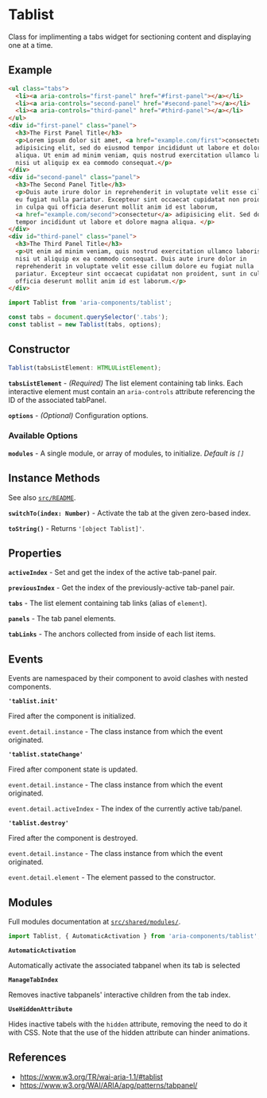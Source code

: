 Tablist
=======

Class for implimenting a tabs widget for sectioning content and displaying one 
at a time.

## Example

```html
<ul class="tabs">
  <li><a aria-controls="first-panel" href="#first-panel"></a></li>
  <li><a aria-controls="second-panel" href="#second-panel"></a></li>
  <li><a aria-controls="third-panel" href="#third-panel"></a></li>
</ul>
<div id="first-panel" class="panel">
  <h3>The First Panel Title</h3>
  <p>Lorem ipsum dolor sit amet, <a href="example.com/first">consectetur</a>
  adipisicing elit, sed do eiusmod tempor incididunt ut labore et dolore magna
  aliqua. Ut enim ad minim veniam, quis nostrud exercitation ullamco laboris
  nisi ut aliquip ex ea commodo consequat.</p>
</div>
<div id="second-panel" class="panel">
  <h3>The Second Panel Title</h3>
  <p>Duis aute irure dolor in reprehenderit in voluptate velit esse cillum dolore 
  eu fugiat nulla pariatur. Excepteur sint occaecat cupidatat non proident, sunt 
  in culpa qui officia deserunt mollit anim id est laborum, 
  <a href="example.com/second">consectetur</a> adipisicing elit. Sed do eiusmod 
  tempor incididunt ut labore et dolore magna aliqua. </p>
</div>
<div id="third-panel" class="panel">
  <h3>The Third Panel Title</h3>
  <p>Ut enim ad minim veniam, quis nostrud exercitation ullamco laboris
  nisi ut aliquip ex ea commodo consequat. Duis aute irure dolor in
  reprehenderit in voluptate velit esse cillum dolore eu fugiat nulla
  pariatur. Excepteur sint occaecat cupidatat non proident, sunt in culpa qui
  officia deserunt mollit anim id est laborum.</p>
</div>
```

```jsx
import Tablist from 'aria-components/tablist';

const tabs = document.querySelector('.tabs');
const tablist = new Tablist(tabs, options);
```

## Constructor

```jsx
Tablist(tabsListElement: HTMLUListElement);
```

**`tabsListElement`** - _(Required)_ The list element containing tab links. Each interactive element must contain an `aria-controls` attribute referencing the ID of the associated tabPanel.

**`options`** - _(Optional)_ Configuration options.

### Available Options

**`modules`** - A single module, or array of modules, to initialize. _Default is `[]`_

## Instance Methods

See also [`src/README`](../).

**`switchTo(index: Number)`** - Activate the tab at the given zero-based index.

**`toString()`** - Returns `'[object Tablist]'`.

## Properties

**`activeIndex`** - Set and get the index of the active tab-panel pair.

**`previousIndex`** - Get the index of the previously-active tab-panel pair.

**`tabs`** - The list element containing tab links (alias of `element`).

**`panels`** - The tab panel elements.

**`tabLinks`** - The anchors collected from inside of each list items.

## Events

Events are namespaced by their component to avoid clashes with nested components.

**`'tablist.init'`**

Fired after the component is initialized.

`event.detail.instance` - The class instance from which the event originated.


**`'tablist.stateChange'`**

Fired after component state is updated.

`event.detail.instance` - The class instance from which the event originated.

`event.detail.activeIndex` - The index of the currently active tab/panel.

**`'tablist.destroy'`**

Fired after the component is destroyed.

`event.detail.instance` - The class instance from which the event originated.

`event.detail.element` - The element passed to the constructor.

## Modules

Full modules documentation at [`src/shared/modules/`](..//shared/modules/).

```jsx
import Tablist, { AutomaticActivation } from 'aria-components/tablist';
```

**`AutomaticActivation`**

Automatically activate the associated tabpanel when its tab is selected

**`ManageTabIndex`**

Removes inactive tabpanels' interactive children from the tab index.

**`UseHiddenAttribute`**

Hides inactive tabels with the `hidden` attribute, removing the need to do it with CSS. Note that the use of the hidden attribute can hinder animations.


## References

- https://www.w3.org/TR/wai-aria-1.1/#tablist
- https://www.w3.org/WAI/ARIA/apg/patterns/tabpanel/
